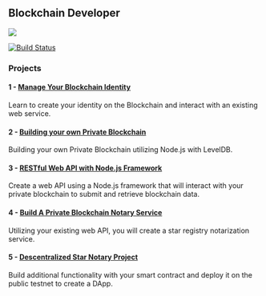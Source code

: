## Blockchain Developer

![](https://media.giphy.com/media/5Ko2Tcv5MGMuI/giphy.gif)

[![Build Status](https://semaphoreci.com/api/v1/ibrunotome/udacity-blockchain-developer-nanodegree/branches/master/badge.svg)](https://semaphoreci.com/ibrunotome/udacity-blockchain-developer-nanodegree)

### Projects

#### 1 - [Manage Your Blockchain Identity](https://github.com/2series/Blockchain/tree/master/project%201%20-%20Manage%20Your%20Blockchain%20Identity)

Learn to create your identity on the Blockchain and interact with an existing web service.

#### 2 - [Building your own Private Blockchain](https://github.com/2series/Blockchain/tree/master/project%202%20-%20Building%20your%20own%20Private%20Blockchain)

Building your own Private Blockchain utilizing Node.js with LevelDB.

#### 3 - [RESTful Web API with Node.js Framework](https://github.com/2series/Blockchain/tree/master/project%203%20-%20RESTful%20Web%20API%20with%20Node.js%20Framework)

Create a web API using a Node.js framework that will interact with your private blockchain to submit and retrieve blockchain data.

#### 4 - [Build A Private Blockchain Notary Service](https://github.com/2series/Blockchain/tree/master/project%204%20-%20Build%20A%20Private%20Blockchain%20Notary%20Service)

Utilizing your existing web API, you will create a star registry notarization service.

#### 5 - [Descentralized Star Notary Project](https://github.com/2series/Blockchain/tree/master/project%205%20-%20Descentralized%20Star%20Notary%20Project)

Build additional functionality with your smart contract and deploy it on the public testnet to create a DApp.
